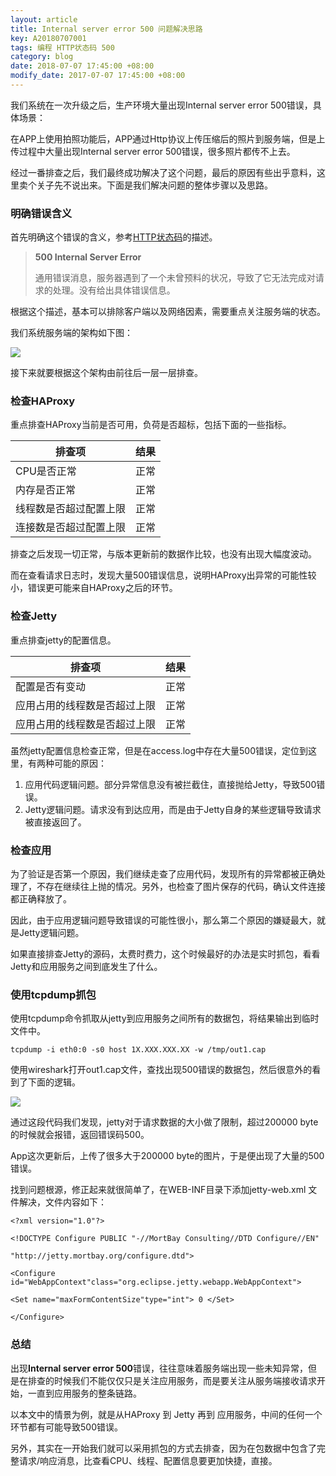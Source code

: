 ```yaml
---
layout: article
title: Internal server error 500 问题解决思路
key: A20180707001
tags: 编程 HTTP状态码 500
category: blog
date: 2018-07-07 17:45:00 +08:00
modify_date: 2017-07-07 17:45:00 +08:00
---
```


我们系统在一次升级之后，生产环境大量出现Internal server error 500错误，具体场景：

在APP上使用拍照功能后，APP通过Http协议上传压缩后的照片到服务端，但是上传过程中大量出现Internal server error 500错误，很多照片都传不上去。

经过一番排查之后，我们最终成功解决了这个问题，最后的原因有些出乎意料，这里卖个关子先不说出来。下面是我们解决问题的整体步骤以及思路。

<!--more-->

### 明确错误含义

首先明确这个错误的含义，参考[HTTP状态码](https://zh.wikipedia.org/wiki/HTTP状态码)的描述。

> **500 Internal Server Error**
> 
> 通用错误消息，服务器遇到了一个未曾预料的状况，导致了它无法完成对请求的处理。没有给出具体错误信息。

根据这个描述，基本可以排除客户端以及网络因素，需要重点关注服务端的状态。

我们系统服务端的架构如下图： 

![](https://wangtao-1256981172.cos.ap-guangzhou.myqcloud.com/20180707001.png)

接下来就要根据这个架构由前往后一层一层排查。

### 检查HAProxy

重点排查HAProxy当前是否可用，负荷是否超标，包括下面的一些指标。

| 排查项 | 结果 |
| --- | --- | 
| CPU是否正常 | 正常 |  
| 内存是否正常 | 正常 | 
| 线程数是否超过配置上限 | 正常 | 
| 连接数是否超过配置上限 | 正常 | 

排查之后发现一切正常，与版本更新前的数据作比较，也没有出现大幅度波动。

而在查看请求日志时，发现大量500错误信息，说明HAProxy出异常的可能性较小，错误更可能来自HAProxy之后的环节。

### 检查Jetty

重点排查jetty的配置信息。

| 排查项 | 结果 |
| --- | --- | 
| 配置是否有变动 | 正常 |  
| 应用占用的线程数是否超过上限 | 正常 | 
| 应用占用的线程数是否超过上限 | 正常 | 

虽然jetty配置信息检查正常，但是在access.log中存在大量500错误，定位到这里，有两种可能的原因：

1. 应用代码逻辑问题。部分异常信息没有被拦截住，直接抛给Jetty，导致500错误。
2. Jetty逻辑问题。请求没有到达应用，而是由于Jetty自身的某些逻辑导致请求被直接返回了。

### 检查应用

为了验证是否第一个原因，我们继续走查了应用代码，发现所有的异常都被正确处理了，不存在继续往上抛的情况。另外，也检查了图片保存的代码，确认文件连接都正确释放了。

因此，由于应用逻辑问题导致错误的可能性很小，那么第二个原因的嫌疑最大，就是Jetty逻辑问题。

如果直接排查Jetty的源码，太费时费力，这个时候最好的办法是实时抓包，看看Jetty和应用服务之间到底发生了什么。

### 使用tcpdump抓包

使用tcpdump命令抓取从jetty到应用服务之间所有的数据包，将结果输出到临时文件中。

```
tcpdump -i eth0:0 -s0 host 1X.XXX.XXX.XX -w /tmp/out1.cap
```

使用wireshark打开out1.cap文件，查找出现500错误的数据包，然后很意外的看到了下面的逻辑。

![](https://wangtao-1256981172.cos.ap-guangzhou.myqcloud.com/image001.png)

通过这段代码我们发现，jetty对于请求数据的大小做了限制，超过200000 byte的时候就会报错，返回错误码500。

App这次更新后，上传了很多大于200000 byte的图片，于是便出现了大量的500错误。

找到问题根源，修正起来就很简单了，在WEB-INF目录下添加jetty-web.xml 文件解决，文件内容如下：


```
<?xml version="1.0"?>

<!DOCTYPE Configure PUBLIC "-//MortBay Consulting//DTD Configure//EN"

"http://jetty.mortbay.org/configure.dtd">

<Configure id="WebAppContext"class="org.eclipse.jetty.webapp.WebAppContext">

<Set name="maxFormContentSize"type="int"> 0 </Set>

</Configure>

```

### 总结

出现**Internal server error 500**错误，往往意味着服务端出现一些未知异常，但是在排查的时候我们不能仅仅只是关注应用服务，而是要关注从服务端接收请求开始，一直到应用服务的整条链路。

以本文中的情景为例，就是从HAProxy 到 Jetty 再到 应用服务，中间的任何一个环节都有可能导致500错误。

另外，其实在一开始我们就可以采用抓包的方式去排查，因为在包数据中包含了完整请求/响应消息，比查看CPU、线程、配置信息要更加快捷，直接。

